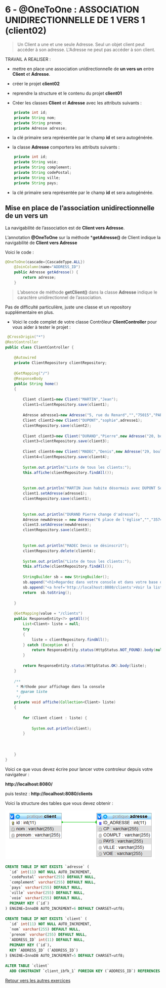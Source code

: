 # 6 - @OneToOne : ASSOCIATION UNIDIRECTIONNELLE DE 1 VERS 1 (**client02**)

>Un Client a une et une seule Adresse. Seul un objet client peut accéder à son adresse. L'Adresse ne peut pas accéder à son client.

TRAVAIL A REALISER :

- mettre en place une association unidirectionnelle de **un vers un** entre **Client** et **Adresse**.

- créer le projet **client02**
- reprendre la structure et le contenu du projet **client01**

- Créer les classes **Client** et **Adresse** avec les attributs suivants :

```java
    private int id;
    private String nom;
    private String prenom;
    private Adresse adresse;
```

- la clé primaire sera représentée par le champ **id** et sera autogénérée.

- la classe **Adresse** comportera les attributs suivants :

```java
    private int id;
    private String voie;
    private String complement;
    private String codePostal;
    private String ville;
    private String pays;
```

- la clé primaire sera représentée par le champ **id** et sera autogénérée.

## Mise en place de l’association unidirectionnelle de un vers un

La navigabilité de l’association est de **Client vers Adresse**.

L’annotation **@OneToOne** sur la méthode ***getAdresse()** de Client indique la navigabilité de **Client vers Adresse**

Voici le code :

```java
@OneToOne(cascade={CascadeType.ALL})
	@JoinColumn(name="ADDRESS_ID")
	public Adresse getAdresse() {
		return adresse;
	}
```

>L’absence de méthode **getClient()** dans la classe **Adresse** indique le caractère unidirectionnel de l’association.

Pas de difficulté particulière, juste une classe et un repository supplémentaire en plus.

- Voici le code complet de votre classe Contrôleur **ClientController** pour vous aider à tester le projet :

```java
 @CrossOrigin("*")
@RestController
public class ClientController {

	@Autowired
	private ClientRepository clientRepository;

	@GetMapping("/")
	@ResponseBody
	public String home()
	{

		Client client1=new Client("MARTIN","Jean");
		client1=clientRepository.save(client1);

		Adresse adresse1=new Adresse("5, rue du Renard","","75015","PARIS","FRANCE");
		Client client2=new Client("DUPONT","sophie",adresse1);
		clientRepository.save(client2);

		Client client3=new Client("DURAND","Pierre",new Adresse("20, boulevard Gambetta","","78300","POISSY","FRANCE"));
		client3=clientRepository.save(client3);

		Client client4=new Client("MADEC","Denis",new Adresse("29, boulevard Devaux","","78300","POISSY","FRANCE"));
		client4=clientRepository.save(client4);

		System.out.println("Liste de tous les clients:");
		this.affiche(clientRepository.findAll());


		System.out.println("MARTIN Jean habite désormais avec DUPONT Sophie");
		client1.setAdresse(adresse1);
		clientRepository.save(client1);


		System.out.println("DURAND Pierre change d'adresse");
		Adresse newAdresse = new Adresse("6 place de l'église","","35740","PACE","FRANCE");
		client3.setAdresse(newAdresse);
		clientRepository.save(client3);
		

		System.out.println("MADEC Denis se désinscrit");
		clientRepository.delete(client4);

		System.out.println("Liste de tous les clients:");
		this.affiche(clientRepository.findAll());

		StringBuilder sb = new StringBuilder();
		sb.append("<h1>Regardez dans votre console et dans votre base de données MySQL <strong>JPA</strong></h1>");
		sb.append("<a href='http://localhost:8080/clients'>Voir la liste des clients enregistrés</a>");
		return  sb.toString();

	}

	@GetMapping(value = "/clients")
	public ResponseEntity<?> getAll(){
		List<Client> liste = null;
		try
		{
			liste = clientRepository.findAll();
		} catch (Exception e) {
			return ResponseEntity.status(HttpStatus.NOT_FOUND).body(null);
		}

		return ResponseEntity.status(HttpStatus.OK).body(liste);
	}

	/**
	 * Méthode pour affichage dans la console
	 * @param liste
	 */
	private void affiche(Collection<Client> liste)
	{

		for (Client client : liste) {

			System.out.println(client);
		}



	}
}
```

Voici ce que vous devez écrire pour lancer votre controleur depuis votre navigateur : 

**http://localhost:8080/**

puis testez : **http://localhost:8080/clients**

Voici la structure des tables que vous devez obtenir :

![tp6-uni-1-1.png](../images/tp6-uni-1-1.png)


```sql
CREATE TABLE IF NOT EXISTS `adresse` (
  `id` int(11) NOT NULL AUTO_INCREMENT,
  `codePostal` varchar(255) DEFAULT NULL,
  `complement` varchar(255) DEFAULT NULL,
  `pays` varchar(255) DEFAULT NULL,
  `ville` varchar(255) DEFAULT NULL,
  `voie` varchar(255) DEFAULT NULL,
  PRIMARY KEY (`id`)
) ENGINE=InnoDB AUTO_INCREMENT=6 DEFAULT CHARSET=utf8;

CREATE TABLE IF NOT EXISTS `client` (
  `id` int(11) NOT NULL AUTO_INCREMENT,
  `nom` varchar(255) DEFAULT NULL,
  `prenom` varchar(255) DEFAULT NULL,
  `ADDRESS_ID` int(11) DEFAULT NULL,
  PRIMARY KEY (`id`),
  KEY `ADDRESS_ID` (`ADDRESS_ID`)
) ENGINE=InnoDB AUTO_INCREMENT=5 DEFAULT CHARSET=utf8;

ALTER TABLE `client`
  ADD CONSTRAINT `client_ibfk_1` FOREIGN KEY (`ADDRESS_ID`) REFERENCES `adresse` (`id`);

```

[Retour vers les autres exercices](mapping-orm.md)